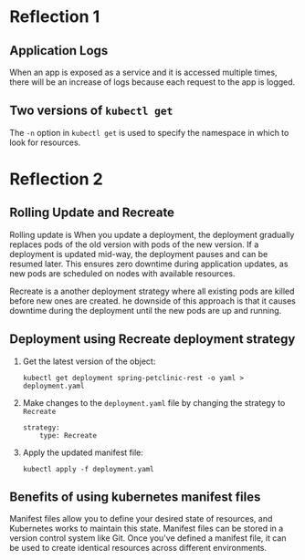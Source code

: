 # Reflection 1

## Application Logs

When an app is exposed as a service and it is accessed multiple times, there will be an increase of logs because each request to the app is logged.

## Two versions of `kubectl get`

The `-n` option in `kubectl get` is used to specify the namespace in which to look for resources.

# Reflection 2

## Rolling Update and Recreate

Rolling update is When you update a deployment, the deployment gradually replaces pods of the old version with pods of the new version. If a deployment is updated mid-way, the deployment pauses and can be resumed later. This ensures zero downtime during application updates, as new pods are scheduled on nodes with available resources.

Recreate is a another deployment strategy where all existing pods are killed before new ones are created. he downside of this approach is that it causes downtime during the deployment until the new pods are up and running.

## Deployment using Recreate deployment strategy

1. Get the latest version of the object:

    ```
    kubectl get deployment spring-petclinic-rest -o yaml > deployment.yaml
    ```

2. Make changes to the `deployment.yaml` file by changing the strategy to `Recreate`

    ```
    strategy:
        type: Recreate
    ```

3. Apply the updated manifest file:

    ```
    kubectl apply -f deployment.yaml
    ```

## Benefits of using kubernetes manifest files

Manifest files allow you to define your desired state of resources, and Kubernetes works to maintain this state. Manifest files can be stored in a version control system like Git. Once you've defined a manifest file, it can be used to create identical resources across different environments.
